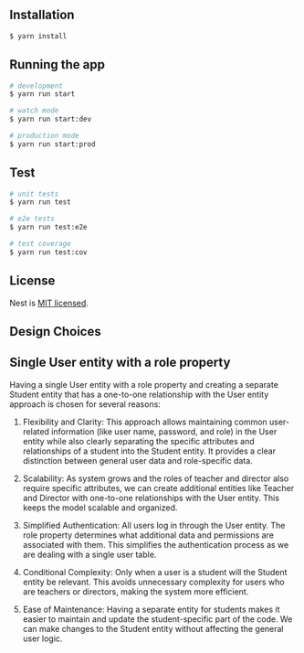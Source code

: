 ## Installation

```bash
$ yarn install
```

## Running the app

```bash
# development
$ yarn run start

# watch mode
$ yarn run start:dev

# production mode
$ yarn run start:prod
```

## Test

```bash
# unit tests
$ yarn run test

# e2e tests
$ yarn run test:e2e

# test coverage
$ yarn run test:cov
```

## License

Nest is [MIT licensed](LICENSE).

## Design Choices

## Single User entity with a role property

Having a single User entity with a role property and creating a separate Student entity that has a one-to-one relationship with the User entity approach is chosen for several reasons:

1. Flexibility and Clarity: This approach allows maintaining common user-related information (like user name, password, and role) in the User entity while also clearly separating the specific attributes and relationships of a student into the Student entity. It provides a clear distinction between general user data and role-specific data.

2. Scalability: As system grows and the roles of teacher and director also require specific attributes, we can create additional entities like Teacher and Director with one-to-one relationships with the User entity. This keeps the model scalable and organized.

3. Simplified Authentication: All users log in through the User entity. The role property determines what additional data and permissions are associated with them. This simplifies the authentication process as we are dealing with a single user table.

4. Conditional Complexity: Only when a user is a student will the Student entity be relevant. This avoids unnecessary complexity for users who are teachers or directors, making the system more efficient.

5. Ease of Maintenance: Having a separate entity for students makes it easier to maintain and update the student-specific part of the code. We can make changes to the Student entity without affecting the general user logic.
